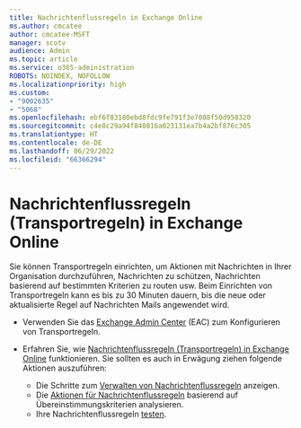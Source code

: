 ```yaml
---
title: Nachrichtenflussregeln in Exchange Online
ms.author: cmcatee
author: cmcatee-MSFT
manager: scotv
audience: Admin
ms.topic: article
ms.service: o365-administration
ROBOTS: NOINDEX, NOFOLLOW
ms.localizationpriority: high
ms.custom:
- "9002635"
- "5068"
ms.openlocfilehash: ebf6f83180ebd8fdc9fe791f3e7088f50d958320
ms.sourcegitcommit: c4e8c29a94f840816a023131ea7b4a2bf876c305
ms.translationtype: HT
ms.contentlocale: de-DE
ms.lasthandoff: 06/29/2022
ms.locfileid: "66366294"
---
```

# <a name="mail-flow-transport-rules-in-exchange-online"></a>Nachrichtenflussregeln (Transportregeln) in Exchange Online

Sie können Transportregeln einrichten, um Aktionen mit Nachrichten in Ihrer Organisation durchzuführen, Nachrichten zu schützen, Nachrichten basierend auf bestimmten Kriterien zu routen usw. Beim Einrichten von Transportregeln kann es bis zu 30 Minuten dauern, bis die neue oder aktualisierte Regel auf Nachrichten Mails angewendet wird.

- Verwenden Sie das [Exchange Admin Center](https://go.microsoft.com/fwlink/p/?linkid=834822) (EAC) zum Konfigurieren von Transportregeln.

- Erfahren Sie, wie [Nachrichtenflussregeln (Transportregeln) in Exchange Online](https://docs.microsoft.com/exchange/security-and-compliance/mail-flow-rules/mail-flow-rules) funktionieren. Sie sollten es auch in Erwägung ziehen folgende Aktionen auszuführen:

    - Die Schritte zum [Verwalten von Nachrichtenflussregeln](https://docs.microsoft.com/exchange/security-and-compliance/mail-flow-rules/manage-mail-flow-rules) anzeigen.
    - Die [Aktionen für Nachrichtenflussregeln](https://docs.microsoft.com/exchange/security-and-compliance/mail-flow-rules/mail-flow-rule-actions) basierend auf Übereinstimmungskriterien analysieren.
    - Ihre Nachrichtenflussregeln [testen](https://docs.microsoft.com/exchange/security-and-compliance/mail-flow-rules/test-mail-flow-rules).
